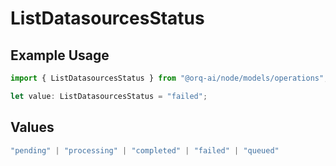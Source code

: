 # ListDatasourcesStatus

## Example Usage

```typescript
import { ListDatasourcesStatus } from "@orq-ai/node/models/operations";

let value: ListDatasourcesStatus = "failed";
```

## Values

```typescript
"pending" | "processing" | "completed" | "failed" | "queued"
```